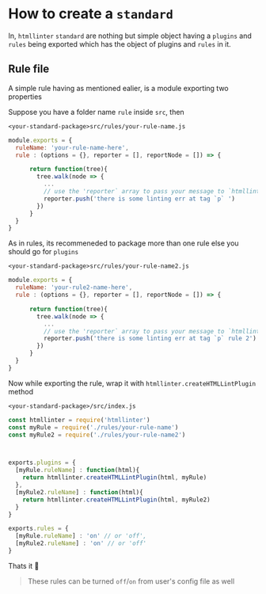# How to create a `standard`

In, `htmllinter` `standard` are nothing but simple object having a `plugins` and `rules` being exported which has the object of plugins and
`rules` in it.

## Rule file

A simple rule having as mentioned ealier, is a module exporting two properties

Suppose you have a folder name `rule` inside `src`, then

`<your-standard-package>src/rules/your-rule-name.js`

```js
module.exports = {
  ruleName: 'your-rule-name-here',
  rule : (options = {}, reporter = [], reportNode = []) => {

      return function(tree){
        tree.walk(node => {
          ...
          // use the 'reporter` array to pass your message to `htmllinter` reporter
          reporter.push('there is some linting err at tag `p` ')
        })
      }
  }
}
```

As in rules, its recommeneded to package more than one rule else you should go for `plugins`

`<your-standard-package>src/rules/your-rule-name2.js`

```js
module.exports = {
  ruleName: 'your-rule2-name-here',
  rule : (options = {}, reporter = [], reportNode = []) => {

      return function(tree){
        tree.walk(node => {
          ...
          // use the 'reporter` array to pass your message to `htmllinter` reporter
          reporter.push('there is some linting err at tag `p` rule 2')
        })
      }
  }
}
```

Now while exporting the rule, wrap it with `htmllinter.createHTMLLintPlugin` method

`<your-standard-package>/src/index.js`

```js
const htmllinter = require('htmllinter')
const myRule = require('./rules/your-rule-name')
const myRule2 = require('./rules/your-rule-name2')



exports.plugins = {
  [myRule.ruleName] : function(html){
    return htmllinter.createHTMLLintPlugin(html, myRule)
  },
  [myRule2.ruleName] : function(html){
    return htmllinter.createHTMLLintPlugin(html, myRule2)
  }
}

exports.rules = {
  [myRule.ruleName] : 'on' // or 'off',
  [myRule2.ruleName] : 'on' // or 'off'
}

```

Thats it :tada:

> These rules can be turned `off`/`on` from user's config file as well
